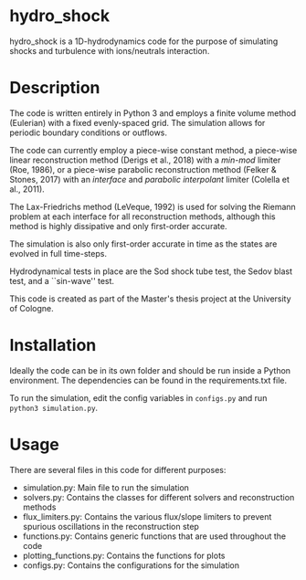 # hydro_shock

hydro_shock is a 1D-hydrodynamics code for the purpose of simulating shocks and turbulence with ions/neutrals interaction.

# Description

The code is written entirely in Python 3 and employs a finite volume method (Eulerian) with a fixed evenly-spaced grid. The simulation allows for periodic boundary conditions or outflows.

The code can currently employ a piece-wise constant method, a piece-wise linear reconstruction method (Derigs et al., 2018) with a *min-mod* limiter (Roe, 1986), or a piece-wise parabolic reconstruction method (Felker & Stones, 2017) with an *interface* and *parabolic interpolant* limiter (Colella et al., 2011). 

The Lax-Friedrichs method (LeVeque, 1992) is used for solving the Riemann problem at each interface for all reconstruction methods, although this method is highly dissipative and only first-order accurate.

The simulation is also only first-order accurate in time as the states are evolved in full time-steps.

Hydrodynamical tests in place are the Sod shock tube test, the Sedov blast test, and a ``sin-wave'' test.

This code is created as part of the Master's thesis project at the University of Cologne.

# Installation
Ideally the code can be in its own folder and should be run inside a Python environment. The dependencies can be found in the requirements.txt file.

To run the simulation, edit the config variables in `configs.py` and run `python3 simulation.py`.

# Usage
There are several files in this code for different purposes:

- simulation.py: Main file to run the simulation
- solvers.py: Contains the classes for different solvers and reconstruction methods
- flux_limiters.py: Contains the various flux/slope limiters to prevent spurious oscillations in the reconstruction step
- functions.py: Contains generic functions that are used throughout the code
- plotting_functions.py: Contains the functions for plots
- configs.py: Contains the configurations for the simulation
